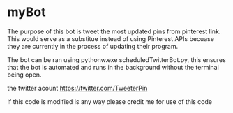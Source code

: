 # myBot
The purpose of this bot is tweet the most updated pins from pinterest link. This would serve as a substitue instead of using Pinterest APIs becuase they are currently in the process of updating their program.

The bot can be ran using pythonw.exe scheduledTwitterBot.py, this ensures that the bot is automated and runs in the background without the terminal being open.

the twitter acount https://twitter.com/TweeterPin

If this code is modified is any way please credit me for use of this code
